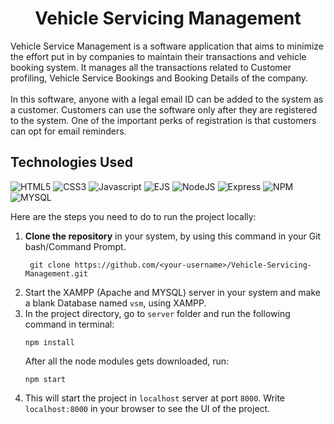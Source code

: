 
<h1 align="center"> Vehicle Servicing Management </h1>
Vehicle Service Management is a software application that aims to minimize the effort put in by companies to maintain their transactions and vehicle booking system. It manages all the transactions related to Customer profiling, Vehicle Service Bookings and Booking Details of the company. <br /> <br />
In this software, anyone with a legal email ID can be added to the system as a customer. Customers can use the software only after they are registered to the system. One of the important perks of registration is that customers can opt for email reminders.

## Technologies Used
![HTML5](https://img.shields.io/badge/-HTML5-white?color=ff6529&style=for-the-badge&logo=HTML5&logoColor=white&logoWidth=20)
![CSS3](https://img.shields.io/badge/-CSS3-orange?color=264DE4&style=for-the-badge&logo=CSS3&logoColor=white&logoWidth=20)
![Javascript](https://img.shields.io/badge/-javascript-white?style=for-the-badge&logo=javascript&logoColor=white&logoWidth=20&color=F1DB4E)
![EJS](https://img.shields.io/badge/-EJS-A81F50?style=for-the-badge&logo=EJS&logoColor=white&logoWidth=20)
![NodeJS](https://img.shields.io/badge/-Node-orange?color=8BBF3F&style=for-the-badge&logo=NODE&logoColor=white&logoWidth=20)
![Express](https://img.shields.io/badge/-Express-orange?color=8BBF3F&style=for-the-badge&logo=Express&logoColor=white&logoWidth=20)
![NPM](https://img.shields.io/badge/-NPM-brightgreen?color=DC2C34&style=for-the-badge&logo=NPM&logoColor=white&logoWidth=20)
![MYSQL](https://img.shields.io/badge/-mySQL-orange?color=4579A0&style=for-the-badge&logo=mysql&logoColor=white&logoWidth=20)


Here are the steps you need to do to run the project locally:

1. **Clone the repository** in your system, by using this command in your Git bash/Command Prompt. <br />
   ```
    git clone https://github.com/<your-username>/Vehicle-Servicing-Management.git
    ```
2. Start the XAMPP (Apache and MYSQL) server in your system and make a blank Database named `vsm`, using XAMPP.
3. In the project directory, go to `server` folder and run the following command in terminal: 
   ```
   npm install
   ``` 
   After all the node modules gets downloaded, run:
   ```
   npm start
   ```
4. This will start the project in `localhost` server at port `8000`. Write `localhost:8000` in your browser to see the UI of the project.   
